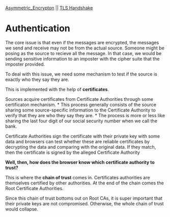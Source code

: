 [Asymmetric_Encrypton](asymmetric_encryption.md) || [TLS Handshake](tls_handshake.md)

# Authentication

The core issue is that even if the messages are encrypted, the messages we send and receive may not be from the actual source. Someone might be posing as the source to recieve all the message. In that case, we would be sending sensitive information to an imposter with the cipher suite that the imposter provided.

To deal with this issue, we need some mechanism to test if the source is exactly who they say they are.

This is implemented with the help of __certificates__.

Sources acquire certificates from Certificate Authorities through some certificaton mechanism. 
    * This process generally consists of the source sharing some source-specific information to the Certificate Authority to verify that they are who they say they are.
    * The process is more or less like sharing the last four digit of our social security number when we call the bank. 

Certificate Authorities sign the certificate with their private key with some data and browsers can test whether these are reliable certificates by decrypting the data and comparing with the original data. If they match, then the certificate is signed by the alleged Certificate Authority

__Well, then, how does the browser know which certificate authority to trust?__

This is where the __chain of trust__ comes in. Certificates authorities are themselves certified by other authorities. At the end of the chain comes the Root Certificate Authorities. 

Since this chain of trust bottoms out on Root CAs, it is super important that their private keys are not compromised. Otherwise, the whole chain of trust would collapse.